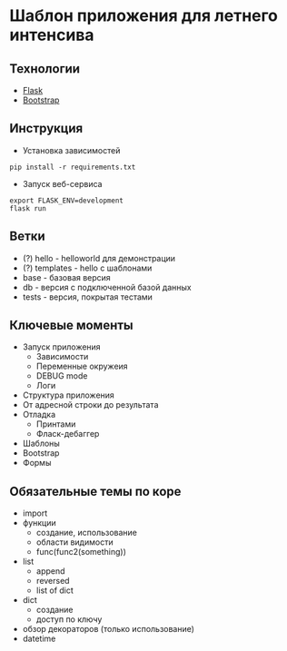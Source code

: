 # Шаблон приложения для летнего интенсива

## Технологии

* [Flask](http://flask.pocoo.org/)
* [Bootstrap](https://getbootstrap.com)

## Инструкция

* Установка зависимостей
```
pip install -r requirements.txt
```

* Запуск веб-сервиса
```
export FLASK_ENV=development
flask run
```

## Ветки

* (?) hello - helloworld для демонстрации
* (?) templates - hello с шаблонами
* base - базовая версия
* db - версия с подключенной базой данных
* tests - версия, покрытая тестами

## Ключевые моменты

* Запуск приложения
  * Зависимости
  * Переменные окружеия
  * DEBUG mode
  * Логи
* Структура приложения
* От адресной строки до результата
* Отладка
  * Принтами
  * Фласк-дебаггер
* Шаблоны
* Bootstrap
* Формы

## Обязательные темы по коре

* import
* функции
  * создание, использование
  * области видимости
  * func(func2(something))
* list
  * append
  * reversed
  * list of dict
* dict
  * создание
  * доступ по ключу
* обзор декораторов (только использование)
* datetime
